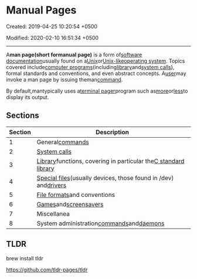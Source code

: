 # Manual Pages

Created: 2019-04-25 10:20:54 +0500

Modified: 2020-02-10 16:51:34 +0500

---

A**man page(short formanual page)** is a form of[software documentation](https://en.wikipedia.org/wiki/Software_documentation)usually found on a[Unix](https://en.wikipedia.org/wiki/Unix)or[Unix-like](https://en.wikipedia.org/wiki/Unix-like)[operating system](https://en.wikipedia.org/wiki/Operating_System). Topics covered include[computer programs](https://en.wikipedia.org/wiki/Computer_program)(including[library](https://en.wikipedia.org/wiki/Library_(computing))and[system calls](https://en.wikipedia.org/wiki/System_call)), formal standards and conventions, and even abstract concepts. A[user](https://en.wikipedia.org/wiki/User_(computing))may invoke a man page by issuing theman[command](https://en.wikipedia.org/wiki/Command_(computing)).

By default,mantypically uses a[terminal pager](https://en.wikipedia.org/wiki/Terminal_pager)program such as[more](https://en.wikipedia.org/wiki/More_(command))or[less](https://en.wikipedia.org/wiki/Less_(Unix))to display its output.

## Sections

| **Section** | **Description**                                                                                                                                                           |
|------------|------------------------------------------------------------|
| 1           | General[commands](https://en.wikipedia.org/wiki/Command_(computing))                                                                                                     |
| 2           | [System calls](https://en.wikipedia.org/wiki/System_call)                                                                                                                 |
| 3           | [Library](https://en.wikipedia.org/wiki/Library_(computing))functions, covering in particular the[C standard library](https://en.wikipedia.org/wiki/C_standard_library) |
| 4           | [Special files](https://en.wikipedia.org/wiki/Special_file)(usually devices, those found in /dev) and[drivers](https://en.wikipedia.org/wiki/Device_driver)             |
| 5           | [File formats](https://en.wikipedia.org/wiki/File_format)and conventions                                                                                                 |
| 6           | [Games](https://en.wikipedia.org/wiki/Video_game)and[screensavers](https://en.wikipedia.org/wiki/Screensaver)                                                           |
| 7           | Miscellanea                                                                                                                                                               |
| 8           | System administration[commands](https://en.wikipedia.org/wiki/Command_(computing))and[daemons](https://en.wikipedia.org/wiki/Daemon_(computer_software))               |

## TLDR

brew install tldr

<https://github.com/tldr-pages/tldr>
